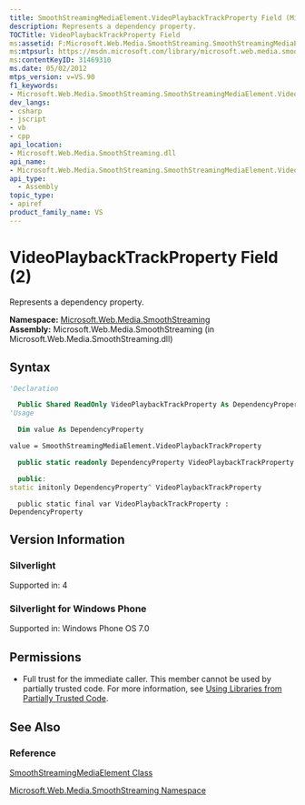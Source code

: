 ```yaml
---
title: SmoothStreamingMediaElement.VideoPlaybackTrackProperty Field (Microsoft.Web.Media.SmoothStreaming) (2)
description: Represents a dependency property.
TOCTitle: VideoPlaybackTrackProperty Field
ms:assetid: F:Microsoft.Web.Media.SmoothStreaming.SmoothStreamingMediaElement.VideoPlaybackTrackProperty
ms:mtpsurl: https://msdn.microsoft.com/library/microsoft.web.media.smoothstreaming.smoothstreamingmediaelement.videoplaybacktrackproperty(v=VS.90)
ms:contentKeyID: 31469310
ms.date: 05/02/2012
mtps_version: v=VS.90
f1_keywords:
- Microsoft.Web.Media.SmoothStreaming.SmoothStreamingMediaElement.VideoPlaybackTrackProperty
dev_langs:
- csharp
- jscript
- vb
- cpp
api_location:
- Microsoft.Web.Media.SmoothStreaming.dll
api_name:
- Microsoft.Web.Media.SmoothStreaming.SmoothStreamingMediaElement.VideoPlaybackTrackProperty
api_type:
  - Assembly
topic_type:
- apiref
product_family_name: VS
---
```


# VideoPlaybackTrackProperty Field (2)

Represents a dependency property.

**Namespace:**  [Microsoft.Web.Media.SmoothStreaming](microsoft-web-media-smoothstreaming-namespace_1.md)  
**Assembly:**  Microsoft.Web.Media.SmoothStreaming (in Microsoft.Web.Media.SmoothStreaming.dll)

## Syntax

```vb
'Declaration

  Public Shared ReadOnly VideoPlaybackTrackProperty As DependencyProperty
'Usage

  Dim value As DependencyProperty

value = SmoothStreamingMediaElement.VideoPlaybackTrackProperty
```

```csharp
  public static readonly DependencyProperty VideoPlaybackTrackProperty
```

```cpp
  public:
static initonly DependencyProperty^ VideoPlaybackTrackProperty
```

```jscript
  public static final var VideoPlaybackTrackProperty : DependencyProperty
```

## Version Information

### Silverlight

Supported in: 4  

### Silverlight for Windows Phone

Supported in: Windows Phone OS 7.0  

## Permissions

  - Full trust for the immediate caller. This member cannot be used by partially trusted code. For more information, see [Using Libraries from Partially Trusted Code](https://msdn.microsoft.com/library/8skskf63).

## See Also

### Reference

[SmoothStreamingMediaElement Class](smoothstreamingmediaelement-class-microsoft-web-media-smoothstreaming_1.md)

[Microsoft.Web.Media.SmoothStreaming Namespace](microsoft-web-media-smoothstreaming-namespace_1.md)
